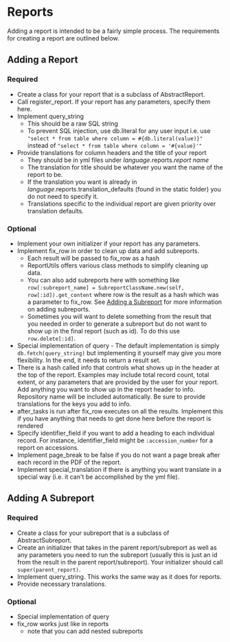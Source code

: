 # Reports

Adding a report is intended to be a fairly simple process. The requirements for creating a report are outlined below.

## Adding a Report
### Required
- Create a class for your report that is a subclass of AbstractReport.
- Call register_report. If your report has any parameters, specify them here.
- Implement query_string
	- This should be a raw SQL string
	- To prevent SQL injection, use db.literal for any user input i.e. use ```"select * from table where column = #{db.literal(value)}" ``` instead of ```"select * from table where column = '#{value}'"```
- Provide translations for column headers and the title of your report
	- They should be in yml files under *language*.reports.*report name*
	- The translation for title should be whatever you want the name of the report to be.
	- If the translation you want is already in *language*.reports.translation_defaults (found in the static folder) you do not need to specify it.
	- Translations specific to the individual report are given priority over translation defaults.

### Optional
- Implement your own initializer if your report has any parameters.
- Implement fix_row in order to clean up data and add subreports.
	- Each result will be passed to fix_row as a hash
	- ReportUtils offers various class methods to simplify cleaning up data.
	- You can also add subreports here with something like ```row[:subreport_name] = SubreportClassName.new(self, row[:id]).get_content``` where row is the result as a hash which was a parameter to fix_row. See [Adding a Subreport](#adding-a-subreport) for more information on adding subreports.
	- Sometimes you will want to delete something from the result that you needed in order to generate a subreport but do not want to show up in the final report (such as id). To do this use ```row.delete[:id]```.
- Special implementation of query - The default implementation is simply ```db.fetch(query_string)``` but implementing it yourself may give you more flexibility. In the end, it needs to return a result set.
- There is a hash called info that controls what shows up in the header at the top of the report. Examples may include total record count, total extent, or any parameters that are provided by the user for your report. Add anything you want to show up in the report header to info. Repository name will be included automatically. Be sure to provide translations for the keys you add to info.
- after_tasks is run after fix_row executes on all the results. Implement this if you have anything that needs to get done here before the report is rendered
- Specify identifier_field if you want to add a heading to each individual record. For instance, identifier_field might be ```:accession_number``` for a report on accessions.
- Implement page_break to be false if you do not want a page break after each record in the PDF of the report.
- Implement special_translation if there is anything you want translate in a special way (i.e. it can't be accomplished by the yml file).

## Adding A Subreport

### Required
- Create a class for your subreport that is a subclass of AbstractSubreport.
- Create an initializer that takes in the parent report/subreport as well as any parameters you need to run the subreport (usually this is just an id from the result in the parent report/subreport). Your initializer should call ```super(parent_report)```.
- Implement query_string. This works the same way as it does for reports.
- Provide necessary translations.

### Optional
- Special implementation of query
- fix_row works just like in reports
	- note that you can add nested subreports
